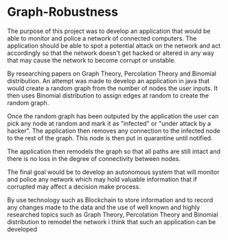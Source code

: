 # Graph-Robustness

The purpose of this project was to develop an application  that would be able to monitor and police a network of connected computers.
The application should be able to spot a potential attack on the network and act accordingly so that the network doesn't get hacked 
or altered in any way that may cause the network to become corrupt or unstable.

By researching papers on Graph Theory, Percolation Theory and Binomial distribution. An attempt was made to develop 
an application in java that would create a random graph from the number of nodes the user inputs. It then uses Binomial distribution 
to assign edges at random to create the random graph. 

Once the random graph has been outputed by the application the user can pick any node at random and mark it as "infected" or "under attack by a hacker".
The application then removes any connection to the infected node to the rest of the graph. This node is then put in quarantine until notified. 

The application then remodels the graph so that all paths are still intact and there is no loss in the degree of connectivity between nodes.

The final goal would be to develop an autonomous system that will monitor and police any network which may hold valuable information that if corrupted
 may affect a decision make process. 

By use technology such as Blockchain to store information and to record any changes made to the data and the use of well known and highly researched topics such as
 Graph Theory, Percolation Theory and Binomial distribution to remodel the network i think that such an application  can be developed 